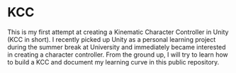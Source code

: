 # KCC
 This is my first attempt at creating a Kinematic Character Controller in Unity (KCC in short). I recently picked up Unity as a personal learning project during the summer break at University and immediately became interested in creating a character controller.
 From the ground up, I will try to learn how to build a KCC and document my learning curve in this public repository.
